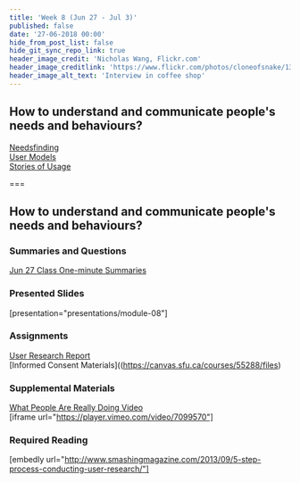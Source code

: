 ```yaml
---
title: 'Week 8 (Jun 27 - Jul 3)'
published: false
date: '27-06-2018 00:00'
hide_from_post_list: false
hide_git_sync_repo_link: true
header_image_credit: 'Nicholas Wang, Flickr.com'
header_image_creditlink: 'https://www.flickr.com/photos/cloneofsnake/13966760787/'
header_image_alt_text: 'Interview in coffee shop'
---
```


## How to understand and communicate people's needs and behaviours?
[Needsfinding](../../presentations/module-08#/module-08-4)  
[User Models](../../presentations/module-08#/module-08-5)  
[Stories of Usage](../../presentations/module-08#/module-08-6)  

===

## **How to understand and communicate people's needs and behaviours?**

### Summaries and Questions  
[Jun 27 Class One-minute Summaries](https://canvas.sfu.ca/courses/55288/assignments)

### Presented Slides  
[presentation="presentations/module-08"]

### Assignments
[User Research Report](https://canvas.sfu.ca/courses/55288/assignments)  
[Informed Consent Materials]((https://canvas.sfu.ca/courses/55288/files)  

### Supplemental Materials  
[What People Are Really Doing Video](http://vimeo.com/album/169777/video/7099570)  
[iframe url="https://player.vimeo.com/video/7099570"]

### Required Reading  
[embedly url="http://www.smashingmagazine.com/2013/09/5-step-process-conducting-user-research/"]
